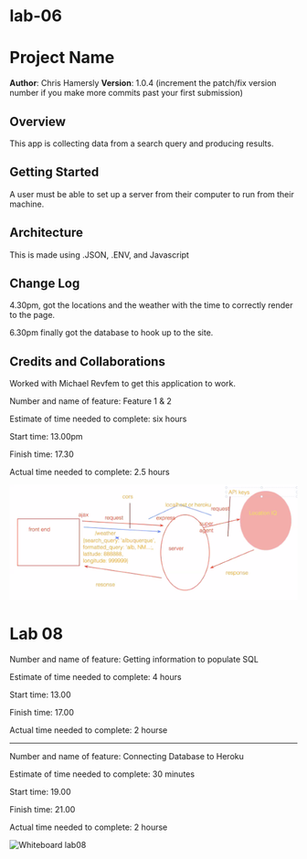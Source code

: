 # lab-06
# Project Name

**Author**: Chris Hamersly
**Version**: 1.0.4 (increment the patch/fix version number if you make more commits past your first submission)

## Overview
This app is collecting data from a search query and producing results.

## Getting Started
A user must be able to set up a server from their computer to run from their machine. 

## Architecture
This is made using .JSON, .ENV, and Javascript

## Change Log
4.30pm, got the locations and the weather with the time to correctly render to the page. 

6.30pm finally got the database to hook up to the site.
## Credits and Collaborations
Worked with Michael Revfem to get this application to work. 


Number and name of feature: Feature 1 & 2 

Estimate of time needed to complete: six hours

Start time: 13.00pm

Finish time: 17.30

Actual time needed to complete: 2.5 hours



![Whiteboard lab07](image/Lab07-whiteboard.png)

# Lab 08

Number and name of feature: Getting information to populate SQL

Estimate of time needed to complete: 4 hours

Start time: 13.00

Finish time: 17.00

Actual time needed to complete: 2 hourse

***

Number and name of feature: Connecting Database to Heroku

Estimate of time needed to complete: 30 minutes

Start time: 19.00

Finish time: 21.00

Actual time needed to complete: 2 hourse

![Whiteboard lab08](image/Lab08.png)
